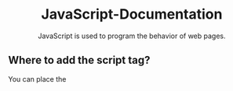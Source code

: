 <h1 align="center">JavaScript-Documentation</h1>
<p align="center">
  JavaScript is used to program the behavior of web pages.
</p>


## Where to add the script tag?

You can place the <script> tags, containing your JavaScript, anywhere within your web page, but it is normally recommended that you should keep it within the <head> tags.
The best practice to is to keep the scripts in the external files as shown below:
  
### External JavaScript
```
<script src="myScript.js"></script>

```
## Code structure
### Statements
Statements are syntax constructs and commands that perform actions.
```
alert('Hello');
alert('World');
```
### Semicolons
Although Semicolons are optional in javascript but is is best practice to always put it between statements even if they are separated by newlines.

### Comments
Comments are used to explain the code or prevent the execution of certain code while testing. Also they are used to make the code more readable.
-- One-line comments 
```
// This comment occupies a line of its own
```
-- Multiline comments
```
/* An example with two messages.
This is a multiline comment.
*/
```
## Variables

Variables are containers for storing data values.
In order to create a variable in JavaScript one can use the following three keywords:
### let
Let is used to store a variable and is scope specific unlike var.
```
let message = 'Hello!';
```
### const
const – is like let, but the value of the variable can’t be changed.
```
const myId = '17BIT002';
```
### var
The var variables belong to the global scope when you define them outside a function.
```
var _firstName = "Salonee";
```
There are two limitations on variable names in JavaScript:
- The name must contain only letters, digits, or the symbols $ and _.
- The first character must not be a digit.

## Datatypes

### Number
Numbers can be written with or without decimals:
```
var x2 = 34;
```

### String
A string (or a text string) is a series of characters like "Salonee Bhavsar". Strings are written with quotes. You can use single or double quotes:
```
var carName1 = "Volvo XC60";
```
### Boolean
Booleans can only have two values: true or false.
```
let nameFieldChecked = true; // yes, name field is checked
let ageFieldChecked = false;
```
### Null
```
var myVar = null;
```
### Undefined
```
var car;    // Value is undefined, type is undefined
```
### Arrays
Arrays are written with square brackets.In it items are separated by commas.
```
var colors = ["White", "Black", "Pink"];
```

### Object
Objects are written with curly braces {}.Their properties are written as name:value pairs, separated by commas.
```
var person = {firstName:"John", lastName:"Doe", age:50, eyeColor:"blue"};
```
## Popup Boxes
### Alert Box
Alert box is useful for alerting your users to something important. When a JavaScript alert box is triggered, a small box will pop up with the text that you wasnt to display. When an alert box pops up, the user will have to click "OK" to proceed.
```
window.alert("sometext");
```
### Confirm Box
A confirm box is often used if you want the user to verify or accept something.When a confirm box pops up with a specified message, the user will have to click either "OK" or "Cancel" to proceed.If the user clicks "OK", the box returns true. If the user clicks "Cancel", the box returns false.
```
window.confirm("sometext");
```
### Prompt Box
A prompt box is often used if you want the user to input a value before entering a page. When a prompt box pops up, the user will have to click either "OK" or "Cancel" to proceed after entering an input value.If the user clicks "OK" the box returns the input value. If the user clicks "Cancel" the box returns null.

```
window.prompt("sometext","defaultText");
```
## Basic operators, maths
### Addition +
The addition operator (+) adds numbers:
```
var z = 2 + 3;
```
### Subtraction -
The subtaction operator (-) subtracts one number from another:
```
var z = 7 - 3;
```
### Multiplication *
The multiplication operator (*) multiplies numbers:
```
var z = 2 * 3;
```
### Division /
The division operator (+) divides numbers:
```
var z = 100 / 3;
```
### Remainder %
The remainder operator (%) gives remainder of the integer division:
```
var z = 100 % 3;
```
### Exponentiation **
The exponentiation operator (**) results of raising the first operand to the power of the second operand.:
```
var z = 2 ** 3;
```





















